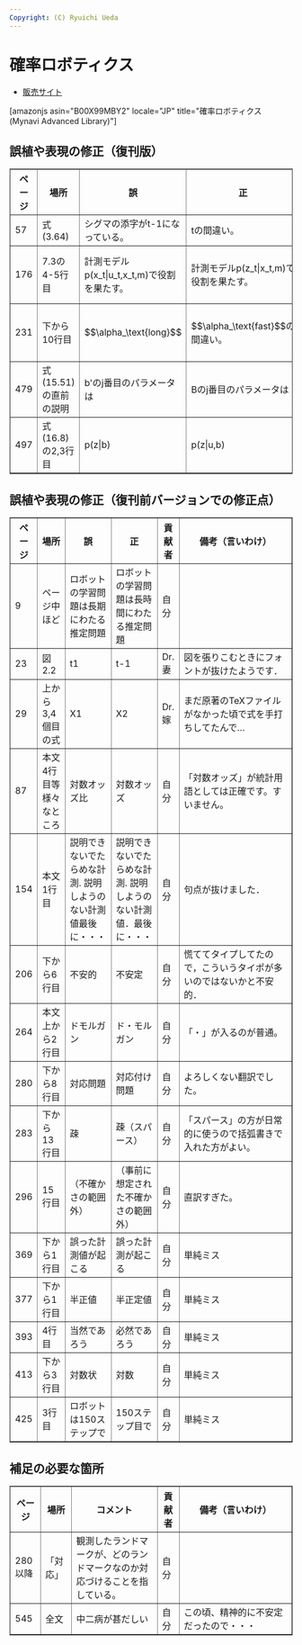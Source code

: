 ```yaml
---
Copyright: (C) Ryuichi Ueda
---
```



# 確率ロボティクス
<ul>
 <li><a href="https://book.mynavi.jp/ec/products/detail/id=37337">販売サイト</a></li>
</ul>

[amazonjs asin="B00X99MBY2" locale="JP" title="確率ロボティクス (Mynavi Advanced Library)"]


<h2>誤植や表現の修正（復刊版）</h2>

<table border="1"><tr>
<th>ページ</th>
<th>場所</th>
<th>誤</th>
<th>正</th>
<th>貢献者</th>
<th style="width:40%">備考（言いわけ）</th>
</tr>

<tr>
<td>57</td>
<td>式(3.64)</td>
<td>シグマの添字がt-1になっている。</td>
<td>tの間違い。</td>
<td>上田</td>
<td></td>
</tr>

<tr>
<td>176</td>
<td>7.3の4-5行目</td>
<td>計測モデルp(x_t|u_t,x_t,m)で役割を果たす。</td>
<td>計測モデルp(z_t|x_t,m)で役割を果たす。</td>
<td></td>
<td>コピペはいけませんね・・・</td>
</tr>

<tr>
<td>231</td>
<td>下から10行目</td>
<td>$$\alpha_\text{long}$$</td>
<td>$$\alpha_\text{fast}$$の間違い。</td>
<td><a href="https://twitter.com/yront">@yrontさん</a></td>
<td>原著からの写し間違えです。</td>
</tr>

<tr>
<td>479</td>
<td>式(15.51)の直前の説明</td>
<td>b'のj番目のパラメータは</td>
<td>Bのj番目のパラメータは</td>
<td> <a href="https://twitter.com/blue_standard2">@blue_standard2<a/>さん、
@has_eeicさん</td>
<td></td>
</tr>

<tr>
<td>497</td>
<td>式(16.8)の2,3行目</td>
<td>p(z|b)</td>
<td>p(z|u,b)</td>
<td> <a href="https://twitter.com/blue_standard2">@blue_standard2<a/>さん、
@has_eeicさん</td>
<td></td>

</table>


<h2>誤植や表現の修正（復刊前バージョンでの修正点）</h2>

<table border="1"><tr>
<th>ページ</th>
<th>場所</th>
<th>誤</th>
<th>正</th>
<th>貢献者</th>
<th style="width:40%">備考（言いわけ）</th>
</tr>
<tr>
<td>9</td>
<td>ページ中ほど</td>
<td>ロボットの学習問題は長期にわたる推定問題</td>
<td>ロボットの学習問題は長時間にわたる推定問題</td>
<td>自分</td>
<td></td>
</tr>
<tr>
<td>23</td>
<td>図2.2</td>
<td>t1</td>
<td>t-1</td>
<td>Dr.妻</td>
<td>図を張りこむときにフォントが抜けたようです．</td>
</tr>
<tr>
<td>29</td>
<td>上から3,4個目の式</td>
<td>X1</td>
<td>X2</td>
<td>Dr.嫁</td>
<td>まだ原著のTeXファイルがなかった頃で式を手打ちしてたんで…</td>
</tr>

<tr>
<td>87</td>
<td>本文4行目等様々なところ</td>
<td>対数オッズ比</td>
<td>対数オッズ</td>
<td>自分</td>
<td>「対数オッズ」が統計用語としては正確です。すいません。</td>
</tr>


<tr>
<td>154</td>
<td>本文1行目</td>
<td>説明できないでたらめな計測. 説明しようのない計測値最後に・・・</td>
<td>説明できないでたらめな計測. 説明しようのない計測値．最後に・・・</td>
<td>自分</td>
<td>句点が抜けました．</td>
</tr>

<tr>
<td>206</td>
<td>下から6行目</td>
<td>不安的</td>
<td>不安定</td>
<td>自分</td>
<td>慌ててタイプしてたので，こういうタイポが多いのではないかと不安的．</td>
</tr>

<tr>
<td>264</td>
<td>本文上から2行目</td>
<td>ドモルガン</td>
<td>ド・モルガン</td>
<td>自分</td>
<td>「・」が入るのが普通。</td>
</tr>
<tr>
<td>280</td>
<td>下から8行目</td>
<td>対応問題</td>
<td>対応付け問題</td>
<td>自分</td>
<td>よろしくない翻訳でした。</td>
</tr>
<tr>
<td>283</td>
<td>下から13行目</td>
<td>疎</td>
<td>疎（スパース）</td>
<td>自分</td>
<td>「スパース」の方が日常的に使うので括弧書きで入れた方がよい。</td>
</tr>

<tr>
<td>296</td>
<td>15行目</td>
<td>（不確かさの範囲外）</td>
<td>（事前に想定された不確かさの範囲外）</td>
<td>自分</td>
<td>直訳すぎた。</td>
</tr>

<tr>
<td>369</td>
<td>下から1行目</td>
<td>誤った計測値が起こる</td>
<td>誤った計測が起こる</td>
<td>自分</td>
<td>単純ミス</td>
</tr>

<tr>
<td>377</td>
<td>下から1行目</td>
<td>半正値</td>
<td>半正定値</td>
<td>自分</td>
<td>単純ミス</td>
</tr>

<tr>
<td>393</td>
<td>4行目</td>
<td>当然であろう</td>
<td>必然であろう</td>
<td>自分</td>
<td>単純ミス</td>
</tr>

<tr>
<td>413</td>
<td>下から3行目</td>
<td>対数状</td>
<td>対数</td>
<td>自分</td>
<td>単純ミス</td>
</tr>

<tr>
<td>425</td>
<td>3行目</td>
<td>ロボットは150ステップで</td>
<td>150ステップ目で</td>
<td>自分</td>
<td>単純ミス</td>
</tr>




</table>

<h2>補足の必要な箇所</h2>

<table border="1"><tr>
<th>ページ</th>
<th>場所</th>
<th>コメント</th>
<th>貢献者</th>
<th style="width:40%">備考（言いわけ）</th>
</tr>

<td>280以降</td>
<td>「対応」</td>
<td>観測したランドマークが、どのランドマークなのか対応づけることを指している。</td>
<td>自分</td>
<td></td>
</tr>
<tr>
<td>545</td>
<td>全文</td>
<td>中二病が甚だしい</td>
<td>自分</td>
<td>この頃、精神的に不安定だったので・・・</td>
</tr>
</table>
